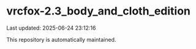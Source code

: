 # vrcfox-2.3_body_and_cloth_edition

Last updated: 2025-06-24 23:12:16

This repository is automatically maintained.
